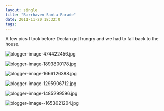 ```yaml
---
layout: single
title: "Barrhaven Santa Parade"
date: 2011-11-20 18:32:0
tags: 
---
```


A few pics I took before Declan got hungry and we had to fall back to the house.



![blogger-image-474422456.jpg][1]

![blogger-image-1893800178.jpg][2]

![blogger-image-1666126388.jpg][3]

![blogger-image-1295906712.jpg][4]

![blogger-image-1485299596.jpg][5]

![blogger-image--1653021204.jpg][6]

   [1]: https://lh3.googleusercontent.com/-eRdYS-v31OY/TsmN9ZpMxpI/AAAAAAAAAPw/M3nmYfJDq5k/s640/blogger-image-474422456.jpg
   [2]: https://lh3.googleusercontent.com/-cV2cR9kY95U/TsmN94F-6KI/AAAAAAAAAP4/xXYs63bKcJk/s640/blogger-image-1893800178.jpg
   [3]: https://lh6.googleusercontent.com/-ibDSIcNLjlY/TsmN-BUEv8I/AAAAAAAAAQA/unAaFI0k028/s640/blogger-image-1666126388.jpg
   [4]: https://lh6.googleusercontent.com/-_l8mllx--3Y/TsmN-c3frYI/AAAAAAAAAQI/qYZEgLRu4xI/s640/blogger-image-1295906712.jpg
   [5]: https://lh5.googleusercontent.com/-ycEMIJfpNZU/TsmN-52QD_I/AAAAAAAAAQQ/8532WIfkQoE/s640/blogger-image-1485299596.jpg
   [6]: https://lh5.googleusercontent.com/-RzTrZ_3Nqmo/TsmN_BTnbJI/AAAAAAAAAQY/vPnrRNzTyAE/s640/blogger-image--1653021204.jpg

